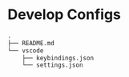 # Develop Configs

```md
.
├── README.md
└── vscode
    ├── keybindings.json
    └── settings.json

```